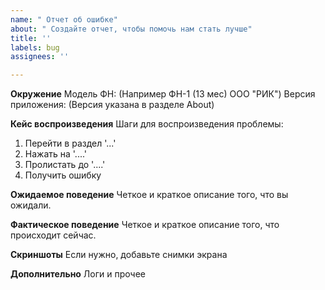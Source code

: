 ```yaml
---
name: " Отчет об ошибке"
about: " Создайте отчет, чтобы помочь нам стать лучше"
title: ''
labels: bug
assignees: ''

---
```


**Окружение**
Модель ФН: (Например ФН-1 (13 мес) ООО "РИК")
Версия приложения: (Версия указана в разделе About)

**Кейс воспроизведения**
Шаги для воспроизведения проблемы:
1. Перейти в раздел '...'
2. Нажать на '....'
3. Пролистать до '....'
4. Получить ошибку

**Ожидаемое поведение**
Четкое и краткое описание того, что вы ожидали.

**Фактическое поведение**
Четкое и краткое описание того, что происходит сейчас.

**Скриншоты**
Если нужно, добавьте снимки экрана

**Дополнительно**
Логи и прочее
